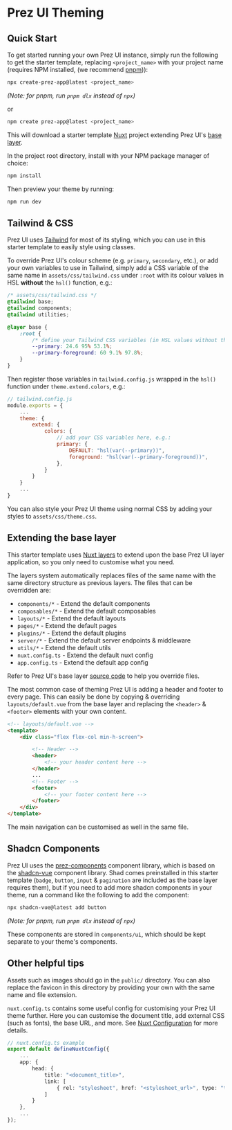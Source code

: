 # Prez UI Theming

## Quick Start
To get started running your own Prez UI instance, simply run the following to get the starter template, replacing `<project_name>` with your project name (requires NPM installed, (we recommend [pnpm](https://pnpm.io))):

```bash
npx create-prez-app@latest <project_name>
```
*(Note: for pnpm, run `pnpm dlx` instead of `npx`)*

or

```bash
npm create prez-app@latest <project_name>
```

This will download a starter template [Nuxt](https://nuxt.com) project extending Prez UI's [base layer](https://github.com/rdflib/prez-ui/tree/main/packages/prez-ui).

In the project root directory, install with your NPM package manager of choice:

```bash
npm install
```

Then preview your theme by running:

```bash
npm run dev
```

## Tailwind & CSS
Prez UI uses [Tailwind](https://tailwindcss.com) for most of its styling, which you can use in this starter template to easily style using classes.

To override Prez UI's colour scheme (e.g. `primary`, `secondary`, etc.), or add your own variables to use in Tailwind, simply add a CSS variable of the same name in `assets/css/tailwind.css` under `:root` with its colour values in HSL **without** the `hsl()` function, e.g.:

```CSS
/* assets/css/tailwind.css */
@tailwind base;
@tailwind components;
@tailwind utilities;

@layer base {
    :root {
        /* define your Tailwind CSS variables (in HSL values without the hsl()) here */
        --primary: 24.6 95% 53.1%;
        --primary-foreground: 60 9.1% 97.8%;
    }
}
```

Then register those variables in `tailwind.config.js` wrapped in the `hsl()` function under `theme.extend.colors`, e.g.:

```javascript
// tailwind.config.js
module.exports = {
    ...
    theme: {
        extend: {
            colors: {
                // add your CSS variables here, e.g.:
                primary: {
                    DEFAULT: "hsl(var(--primary))",
                    foreground: "hsl(var(--primary-foreground))",
                },
            }
        }
    }
    ...
}
```

You can also style your Prez UI theme using normal CSS by adding your styles to `assets/css/theme.css`.

## Extending the base layer
This starter template uses [Nuxt layers](https://nuxt.com/docs/getting-started/layers) to extend upon the base Prez UI layer application, so you only need to customise what you need.

The layers system automatically replaces files of the same name with the same directory structure as previous layers. The files that can be overridden are:

- `components/*` - Extend the default components
- `composables/*` - Extend the default composables
- `layouts/*` - Extend the default layouts
- `pages/*` - Extend the default pages
- `plugins/*` - Extend the default plugins
- `server/*` - Extend the default server endpoints & middleware
- `utils/*` - Extend the default utils
- `nuxt.config.ts` - Extend the default nuxt config
- `app.config.ts` - Extend the default app config

Refer to Prez UI's base layer [source code](https://github.com/rdflib/prez-ui/tree/main/packages/prez-ui) to help you override files.

The most common case of theming Prez UI is adding a header and footer to every page. This can easily be done by copying & overriding `layouts/default.vue` from the base layer and replacing the `<header>` & `<footer>` elements with your own content.

```HTML
<!-- layouts/default.vue -->
<template>
    <div class="flex flex-col min-h-screen">

        <!-- Header -->
        <header>
            <!-- your header content here -->
        </header>
        ...
        <!-- Footer -->
        <footer>
            <!-- your footer content here -->
        </footer>
    </div>
</template>
```

The main navigation can be customised as well in the same file.

## Shadcn Components
Prez UI uses the [prez-components](https://github.com/rdflib/prez-ui/tree/main/packages/prez-components) component library, which is based on the [shadcn-vue](https://www.shadcn-vue.com) component library. Shad comes preinstalled in this starter template (`badge`, `button`, `input` & `pagination` are included as the base layer requires them), but if you need to add more shadcn components in your theme, run a command like the following to add the component:

```bash
npx shadcn-vue@latest add button
```
*(Note: for pnpm, run `pnpm dlx` instead of `npx`)*

These components are stored in `components/ui`, which should be kept separate to your theme's components.

## Other helpful tips
Assets such as images should go in the `public/` directory. You can also replace the favicon in this directory by providing your own with the same name and file extension.

`nuxt.config.ts` contains some useful config for customising your Prez UI theme further. Here you can customise the document title, add external CSS (such as fonts), the base URL, and more. See [Nuxt Configuration](https://nuxt.com/docs/api/nuxt-config) for more details.

```typescript
// nuxt.config.ts example
export default defineNuxtConfig({
    ...
    app: {
        head: {
            title: "<document_title>",
            link: [
                { rel: "stylesheet", href: "<stylesheet_url>", type: "text/css" },
            ]
        }
    },
    ...
});
```
